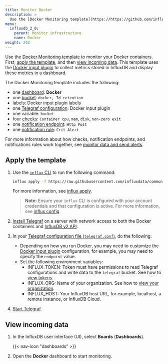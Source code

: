 ```yaml
---
title: Monitor Docker
description: >
  Use the [Docker Monitoring template](https://https://github.com/influxdata/community-templates/tree/master/docker) to monitor your Docker containers.
menu:
  influxdb_2_0:
    parent: Monitor infrastructure
    name: Docker
weight: 202
---
```


Use the [Docker Monitoring template](https://github.com/influxdata/community-templates/tree/master/docker) to monitor your Docker containers. First, [apply the template](#apply-the-template), and then [view incoming data](#view-incoming-data).
This template uses the [Docker input plugin](/v2.0/reference/telegraf-plugins/#docker) to collect metrics stored in InfluxDB and display these metrics in a dashboard.

The Docker Monitoring template includes the following:

- one [dashboard](/v2.0/reference/glossary/#dashboard): **Docker**
- one [bucket](/v2.0/reference/glossary/#bucket): `docker, 7d retention`
- labels: Docker input plugin labels
- one [Telegraf configuration](/v2.0/write-data/no-code/use-telegraf/auto-config/view-telegraf-config/): Docker input plugin
- one variable: `bucket`
- four [checks](/v2.0/reference/glossary/#check): `Container cpu`, `mem`, `disk`, `non-zero exit`
- one [notification endpoint](/v2.0/reference/glossary/#notification-endpoint): `Http Post`
- one [notification rule](/v2.0/reference/glossary/#notification-rule): `Crit Alert`

For more information about how checks, notification endpoints, and notifications rules work together, see [monitor data and send alerts](/v2.0/monitor-alert/).

## Apply the template

1. Use the [`influx` CLI](/v2.0/reference/cli/influx/) to run the following command:

    ```sh
    influx apply -f https://raw.githubusercontent.com/influxdata/community-templates/master/docker/docker.yml
    ```
    For more information, see [influx apply](/v2.0/reference/cli/influx/apply/).

    > **Note:** Ensure your `influx` CLI is configured with your account credentials and that configuration is active. For more information, see [influx config](https://v2.docs.influxdata.com/v2.0/reference/cli/influx/config/).

2. [Install Telegraf](/telegraf/latest/introduction/installation/) on a server with network access to both the Docker containers and [InfluxDB v2 API](/v2.0/reference/api/).
3. In your [Telegraf configuration file (`telegraf.conf`)](/v2.0/write-data/no-code/use-telegraf/auto-config/view-telegraf-config/), do the following:
    - Depending on how you run Docker, you may need to customize the [Docker input plugin](/v2.0/reference/telegraf-plugins/#docker) configuration, for example, you may need to specify the `endpoint` value.
    - Set the following environment variables:
      - INFLUX_TOKEN: Token must have permissions to read Telegraf configurations and write data to the `telegraf` bucket. See how to [view tokens](/v2.0/security/tokens/view-tokens/).
      - INFLUX_ORG: Name of your organization. See how to [view your organization](/v2.0/organizations/view-orgs/).
      - INFLUX_HOST: Your InfluxDB host URL, for example, localhost, a remote instance, or InfluxDB Cloud.

4. [Start Telegraf](/v2.0/write-data/no-code/use-telegraf/auto-config/#start-telegraf).

## View incoming data

1. In the InfluxDB user interface (UI), select **Boards** (**Dashboards**).

    {{< nav-icon "dashboards" >}}
2. Open the **Docker** dashboard to start monitoring.
